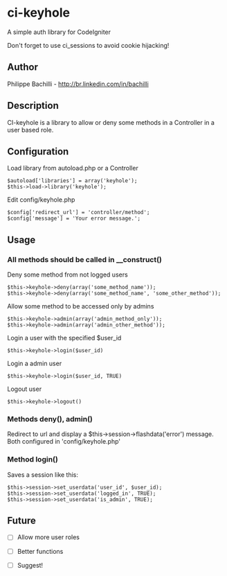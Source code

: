 ci-keyhole
==========

A simple auth library for CodeIgniter

Don't forget to use ci_sessions to avoid cookie hijacking!

Author
------

Philippe Bachilli - http://br.linkedin.com/in/bachilli

Description
-----------

CI-keyhole is a library to allow or deny some methods in a Controller in a user based role.

Configuration
-------------

Load library from autoload.php or a Controller

    $autoload['libraries'] = array('keyhole');
    $this->load->library('keyhole');
    
Edit config/keyhole.php

    $config['redirect_url'] = 'controller/method';
    $config['message'] = 'Your error message.';

Usage
-----

### All methods should be called in __construct()

Deny some method from not logged users

    $this->keyhole->deny(array('some_method_name'));
    $this->keyhole->deny(array('some_method_name', 'some_other_method'));

Allow some method to be accessed only by admins

    $this->keyhole->admin(array('admin_method_only'));
    $this->keyhole->admin(array('admin_other_method'));

Login a user with the specified $user_id

    $this->keyhole->login($user_id)

Login a admin user

    $this->keyhole->login($user_id, TRUE)

Logout user

    $this->keyhole->logout()

### Methods deny(), admin()

Redirect to url and display a $this->session->flashdata('error') message. Both configured in 'config/keyhole.php'

### Method login()

Saves a session like this:

    $this->session->set_userdata('user_id', $user_id);
    $this->session->set_userdata('logged_in', TRUE);
    $this->session->set_userdata('is_admin', TRUE);

Future
------

- [ ] Allow more user roles
- [ ] Better functions
- [ ] Suggest!



